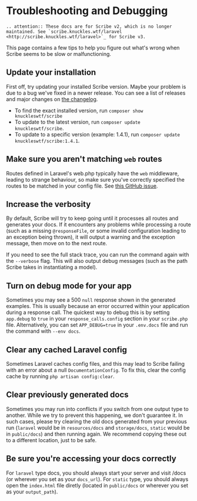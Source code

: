 # Troubleshooting and Debugging
```eval_rst
.. attention:: These docs are for Scribe v2, which is no longer maintained. See `scribe.knuckles.wtf/laravel <http://scribe.knuckles.wtf/laravel>`_ for Scribe v3.
```

This page contains a few tips to help you figure out what's wrong when Scribe seems to be slow or malfunctioning.

## Update your installation
First off, try updating your installed Scribe version. Maybe your problem is due to a bug we've fixed in a newer release. You can see a list of releases and major changes on [the changelog](https://github.com/knuckleswtf/scribe/blob/master/CHANGELOG.md).
- To find the exact installed version, run `composer show knuckleswtf/scribe`
- To update to the latest version, run `composer update knuckleswtf/scribe`.
- To update to a specific version (example: 1.4.1), run `composer update knuckleswtf/scribe:1.4.1`.

## Make sure you aren't matching `web` routes
Routes defined in Laravel's web.php typically have the `web` middleware, leading to strange behaviour, so make sure you've correctly specified the routes to be matched in your config file. See [this GitHub issue](https://github.com/knuckleswtf/scribe/issues/47).

## Increase the verbosity
By default, Scribe will try to keep going until it processes all routes and generates your docs. If it encounters any problems while processing a route (such as a missing `@responseFile`, or some invalid configuration leading to an exception being thrown), it will output a warning and the exception message, then move on to the next route.

If you need to see the full stack trace, you can run the command again with the `--verbose` flag. This will also output debug messages (such as the path Scribe takes in instantiating a model).

## Turn on debug mode for your app
Sometimes you may see a 500 `null` response shown in the generated examples. This is usually because an error occurred within your application during a response call. The quickest way to debug this is by setting `app.debug` to `true` in your `response_calls.config` section in your `scribe.php` file. Alternatively, you can set `APP_DEBUG=true` in your `.env.docs` file and run the command with `--env docs`.  

## Clear any cached Laravel config
Sometimes Laravel caches config files, and this may lead to Scribe failing with an error about a null `DocumentationConfig`. To fix this, clear the config cache by running `php artisan config:clear`.

## Clear previously generated docs
Sometimes you may run into conflicts if you switch from one output type to another. While we try to prevent this happening, we don't guarantee it. In such cases, please try clearing the old docs generated from your previous run (`laravel` would be in `resources/docs` and `storage/docs`, `static` would be in `public/docs`) and then running again. We recommend copying these out to a different location, just to be safe.

## Be sure you're accessing your docs correctly
For `laravel` type docs, you should always start your server and visit /docs (or wherever you set as your `docs_url`). For `static` type, you should always open the `index.html` file diretly (located in `public/docs` or wherever you set as your `output_path`).
